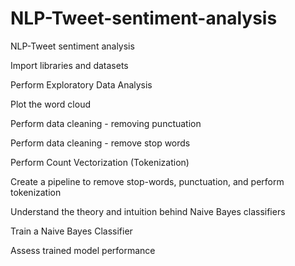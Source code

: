# NLP-Tweet-sentiment-analysis
NLP-Tweet sentiment analysis

Import libraries and datasets 

Perform Exploratory Data Analysis

Plot the word cloud

Perform data cleaning - removing punctuation

Perform data cleaning - remove stop words

Perform Count Vectorization (Tokenization)

Create a pipeline to remove stop-words, punctuation, and perform tokenization

Understand the theory and intuition behind Naive Bayes classifiers

Train a Naive Bayes Classifier

Assess trained model performance   
